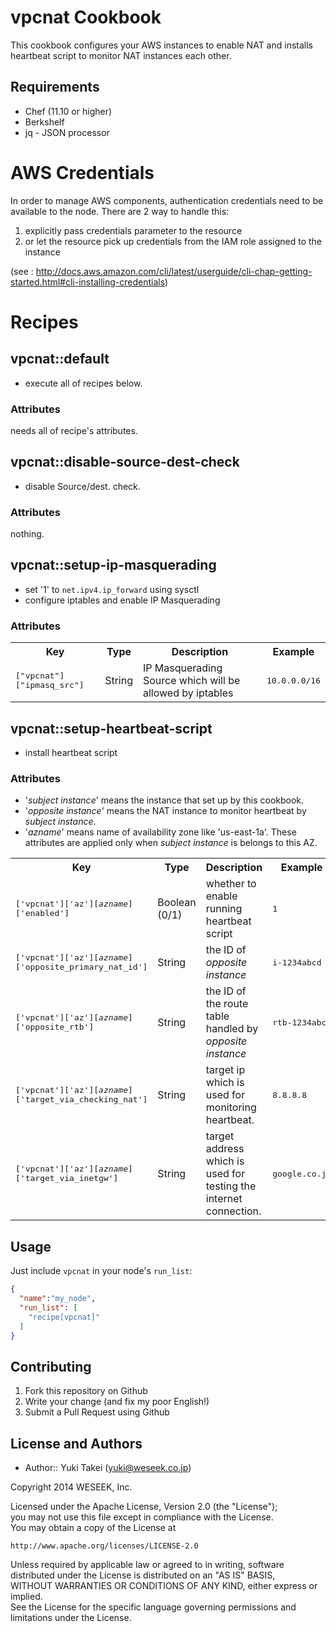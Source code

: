 vpcnat Cookbook
=============

This cookbook configures your AWS instances to enable NAT and installs heartbeat script to monitor NAT instances each other.




Requirements
------------

* Chef (11.10 or higher)
* Berkshelf
* jq - JSON processor


AWS Credentials
===============

In order to manage AWS components, authentication credentials need to
be available to the node. There are 2 way to handle this:

1. explicitly pass credentials parameter to the resource
1. or let the resource pick up credentials from the IAM role assigned to the instance


(see : http://docs.aws.amazon.com/cli/latest/userguide/cli-chap-getting-started.html#cli-installing-credentials)


Recipes
========

vpcnat::default
---------------

- execute all of recipes below.

### Attributes

needs all of recipe's attributes.


vpcnat::disable-source-dest-check
----------------------------------

- disable Source/dest. check.


### Attributes

nothing.

vpcnat::setup-ip-masquerading
-----------------------------

- set '1' to ``net.ipv4.ip_forward`` using sysctl
- configure iptables and enable IP Masquerading


### Attributes

<table>
  <tr>
    <th>Key</th>
    <th>Type</th>
    <th>Description</th>
    <th>Example</th>
  </tr>
  <tr>
    <td><tt>["vpcnat"]["ipmasq_src"]</tt></td>
    <td>String</td>
    <td>IP Masquerading Source which will be allowed by iptables</td>
    <td><tt>10.0.0.0/16</tt></td>
  </tr>
</table>

vpcnat::setup-heartbeat-script
------------------------------

- install heartbeat script

### Attributes

- '*subject instance*' means the instance that set up by this cookbook.
- '*opposite instance*' means the NAT instance to monitor heartbeat by *subject instance*.
- '*azname*' means name of availability zone like 'us-east-1a'.
  These attributes are applied only when *subject instance* is belongs to this AZ.

<table>
  <tr>
    <th>Key</th>
    <th>Type</th>
    <th>Description</th>
    <th>Example</th>
  </tr>
  <tr>
    <td><tt>['vpcnat']['az'][<i>azname</i>]['enabled']</tt></td>
    <td>Boolean (0/1)</td>
    <td>whether to enable running heartbeat script</td>
    <td><tt>1</tt></td>
  </tr>
  <tr>
    <td><tt>['vpcnat']['az'][<i>azname</i>]['opposite_primary_nat_id']</tt></td>
    <td>String</td>
    <td>the ID of <i>opposite instance</i></td>
    <td><tt>i-1234abcd</tt></td>
  </tr>
  <tr>
    <td><tt>['vpcnat']['az'][<i>azname</i>]['opposite_rtb']</tt></td>
    <td>String</td>
    <td>the ID of the route table handled by <i>opposite instance</i></td>
    <td><tt>rtb-1234abcd</tt></td>
  </tr>
  <tr>
    <td><tt>['vpcnat']['az'][<i>azname</i>]['target_via_checking_nat']</tt></td>
    <td>String</td>
    <td>target ip which is used for monitoring heartbeat.</td>
    <td><tt>8.8.8.8</tt></td>
  </tr>
  <tr>
    <td><tt>['vpcnat']['az'][<i>azname</i>]['target_via_inetgw']</tt></td>
    <td>String</td>
    <td>target address which is used for testing the internet connection.</td>
    <td><tt>google.co.jp</tt></td>
  </tr>
</table>



Usage
-----

Just include `vpcnat` in your node's `run_list`:

```json
{
  "name":"my_node",
  "run_list": [
    "recipe[vpcnat]"
  ]
}
```

Contributing
------------

1. Fork this repository on Github
1. Write your change (and fix my poor English!)
1. Submit a Pull Request using Github


License and Authors
-------------------
- Author:: Yuki Takei (<yuki@weseek.co.jp>)

Copyright 2014 WESEEK, Inc.

Licensed under the Apache License, Version 2.0 (the "License");  
you may not use this file except in compliance with the License.  
You may obtain a copy of the License at  

    http://www.apache.org/licenses/LICENSE-2.0

Unless required by applicable law or agreed to in writing, software  
distributed under the License is distributed on an "AS IS" BASIS,  
WITHOUT WARRANTIES OR CONDITIONS OF ANY KIND, either express or implied.  
See the License for the specific language governing permissions and  
limitations under the License.  

